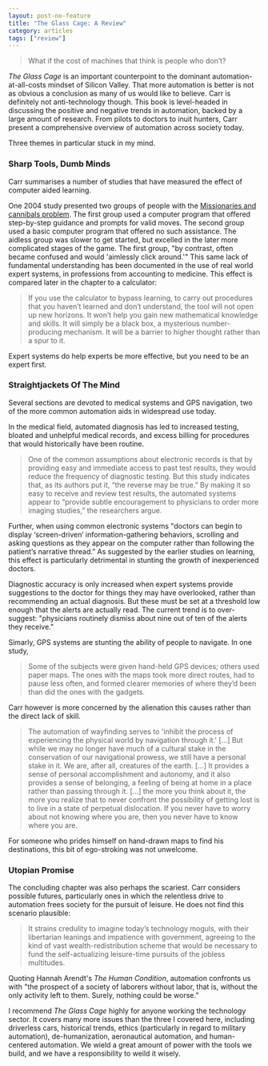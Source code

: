 ```yaml
---
layout: post-no-feature
title: "The Glass Cage: A Review"
category: articles
tags: ["review"]
---
```


> What if the cost of machines that think is people who don’t?

_The Glass Cage_ is an important counterpoint to the dominant automation-at-all-costs mindset of Silicon Valley. That more automation is better is not as obvious a conclusion as many of us would like to believe. Carr is definitely not anti-technology though. This book is level-headed in discussing the positive and negative trends in automation, backed by a large amount of research. From pilots to doctors to inuit hunters, Carr present a comprehensive overview of automation across society today.

Three themes in particular stuck in my mind.

### Sharp Tools, Dumb Minds

Carr summarises a number of studies that have measured the effect of computer aided learning.

One 2004 study presented two groups of people with the [Missionaries and cannibals problem][mc-problem]. The first group used a computer program that offered step-by-step guidance and prompts for valid moves. The second group used a basic computer program that offered no such assistance. The aidless group was slower to get started, but excelled in the later more complicated stages of the game. The first group, "by contrast, often became confused and would 'aimlessly click around.'" This same lack of fundamental understanding has been documented in the use of real world expert systems, in professions from accounting to medicine. This effect is compared later in the chapter to a calculator:

> If you use the calculator to bypass learning, to carry out procedures that you haven’t learned and don’t understand, the tool will not open up new horizons. It won’t help you gain new mathematical knowledge and skills. It will simply be a black box, a mysterious number-producing mechanism. It will be a barrier to higher thought rather than a spur to it.

Expert systems do help experts be more effective, but you need to be an expert first.

[mc-problem]: https://en.wikipedia.org/wiki/Missionaries_and_cannibals_problem

### Straightjackets Of The Mind

Several sections are devoted to medical systems and GPS navigation, two of the more common automation aids in widespread use today.

In the medical field, automated diagnosis has led to increased testing, bloated and unhelpful medical records, and excess billing for procedures that would historically have been routine.

> One of the common assumptions about electronic records is that by providing easy and immediate access to past test results, they would reduce the frequency of diagnostic testing. But this study indicates that, as its authors put it, “the reverse may be true.” By making it so easy to receive and review test results, the automated systems appear to “provide subtle encouragement to physicians to order more imaging studies,” the researchers argue.

Further, when using common electronic systems "doctors can begin to display ‘screen-driven’ information-gathering behaviors, scrolling and asking questions as they appear on the computer rather than following the patient’s narrative thread.” As suggested by the earlier studies on learning, this effect is particularly detrimental in stunting the growth of inexperienced doctors.

Diagnostic accuracy is only increased when expert systems provide suggestions to the doctor for things they may have overlooked, rather than recommending an actual diagnosis. But these must be set at a threshold low enough that the alerts are actually read. The current trend is to over-suggest: "physicians routinely dismiss about nine out of ten of the alerts they receive." 

Simarly, GPS systems are stunting the ability of people to navigate. In one study,

> Some of the subjects were given hand-held GPS devices; others used paper maps. The ones with the maps took more direct routes, had to pause less often, and formed clearer memories of where they’d been than did the ones with the gadgets.

Carr however is more concerned by the alienation this causes rather than the direct lack of skill.

> The automation of wayfinding serves to 'inhibit the process of experiencing the physical world by navigation through it.' [...] But while we may no longer have much of a cultural stake in the conservation of our navigational prowess, we still have a personal stake in it. We are, after all, creatures of the earth. [...] It provides a sense of personal accomplishment and autonomy, and it also provides a sense of belonging, a feeling of being at home in a place rather than passing through it. [...] the more you think about it, the more you realize that to never confront the possibility of getting lost is to live in a state of perpetual dislocation. If you never have to worry about not knowing where you are, then you never have to know where you are.

For someone who prides himself on hand-drawn maps to find his destinations, this bit of ego-stroking was not unwelcome.

### Utopian Promise

The concluding chapter was also perhaps the scariest. Carr considers possible futures, particularly ones in which the relentless drive to automation frees society for the pursuit of leisure. He does not find this scenario plausible:

> It strains credulity to imagine today’s technology moguls, with their libertarian leanings and impatience with government, agreeing to the kind of vast wealth-redistribution scheme that would be necessary to fund the self-actualizing leisure-time pursuits of the jobless multitudes.

Quoting Hannah Arendt's _The Human Condition_, automation confronts us with "the prospect of a society of laborers without labor, that is, without the only activity left to them. Surely, nothing could be worse.”

I recommend _The Glass Cage_ highly for anyone working the technology sector. It covers many more issues than the three I covered here, including driverless cars, historical trends, ethics (particularly in regard to military automation), de-humanization, aeronautical automation, and human-centered automation. We wield a great amount of power with the tools we build, and we have a responsibility to weild it wisely.
